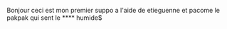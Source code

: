 Bonjour ceci est mon premier suppo a l'aide de etieguenne et pacome le pakpak qui sent le **** humide$
